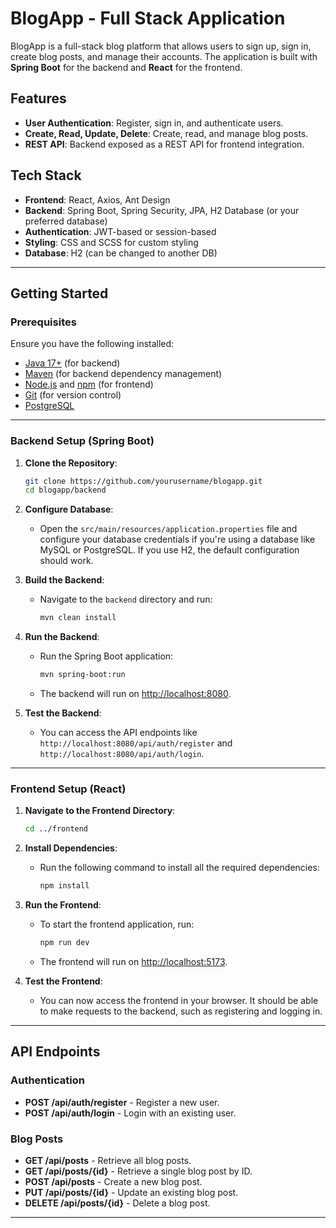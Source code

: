 # BlogApp - Full Stack Application

BlogApp is a full-stack blog platform that allows users to sign up, sign in, create blog posts, and manage their accounts. The application is built with **Spring Boot** for the backend and **React** for the frontend.

## Features

- **User Authentication**: Register, sign in, and authenticate users.
- **Create, Read, Update, Delete**: Create, read, and manage blog posts.
- **REST API**: Backend exposed as a REST API for frontend integration.

## Tech Stack

- **Frontend**: React, Axios, Ant Design
- **Backend**: Spring Boot, Spring Security, JPA, H2 Database (or your preferred database)
- **Authentication**: JWT-based or session-based
- **Styling**: CSS and SCSS for custom styling
- **Database**: H2 (can be changed to another DB)

---

## Getting Started

### Prerequisites

Ensure you have the following installed:

- [Java 17+](https://www.oracle.com/java/technologies/javase-jdk17-downloads.html) (for backend)
- [Maven](https://maven.apache.org/) (for backend dependency management)
- [Node.js](https://nodejs.org/) and [npm](https://www.npmjs.com/) (for frontend)
- [Git](https://git-scm.com/) (for version control)
- [PostgreSQL](https://www.postgresql.org/) 

---

### Backend Setup (Spring Boot)

1. **Clone the Repository**:
    ```bash
    git clone https://github.com/yourusername/blogapp.git
    cd blogapp/backend
    ```

2. **Configure Database**:
   - Open the `src/main/resources/application.properties` file and configure your database credentials if you're using a database like MySQL or PostgreSQL. If you use H2, the default configuration should work.

3. **Build the Backend**:
   - Navigate to the `backend` directory and run:
     ```bash
     mvn clean install
     ```

4. **Run the Backend**:
   - Run the Spring Boot application:
     ```bash
     mvn spring-boot:run
     ```
   - The backend will run on [http://localhost:8080](http://localhost:8080).

5. **Test the Backend**:
   - You can access the API endpoints like `http://localhost:8080/api/auth/register` and `http://localhost:8080/api/auth/login`.

---

### Frontend Setup (React)

1. **Navigate to the Frontend Directory**:
    ```bash
    cd ../frontend
    ```

2. **Install Dependencies**:
   - Run the following command to install all the required dependencies:
     ```bash
     npm install
     ```

3. **Run the Frontend**:
   - To start the frontend application, run:
     ```bash
     npm run dev
     ```
   - The frontend will run on [http://localhost:5173](http://localhost:5173).

4. **Test the Frontend**:
   - You can now access the frontend in your browser. It should be able to make requests to the backend, such as registering and logging in.

---


## API Endpoints

### Authentication

- **POST /api/auth/register** - Register a new user.
- **POST /api/auth/login** - Login with an existing user.

### Blog Posts

- **GET /api/posts** - Retrieve all blog posts.
- **GET /api/posts/{id}** - Retrieve a single blog post by ID.
- **POST /api/posts** - Create a new blog post.
- **PUT /api/posts/{id}** - Update an existing blog post.
- **DELETE /api/posts/{id}** - Delete a blog post.

---
